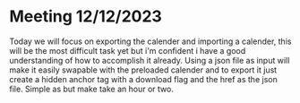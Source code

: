 # Meeting 12/12/2023

Today we will focus on exporting the calender and importing a calender, this will be the most difficult task yet but i'm confident i have a good understanding of how to accomplish it already. Using a json file as input will make it easily swapable with the preloaded calender and to export it just create a hidden anchor tag with a download flag and the href as the json file. Simple as but make take an hour or two.
